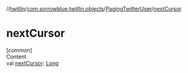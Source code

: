 //[twitlin](../../index.md)/[com.sorrowblue.twitlin.objects](../index.md)/[PagingTwitterUser](index.md)/[nextCursor](next-cursor.md)



# nextCursor  
[common]  
Content  
val [nextCursor](next-cursor.md): [Long](https://kotlinlang.org/api/latest/jvm/stdlib/kotlin/-long/index.html)  



